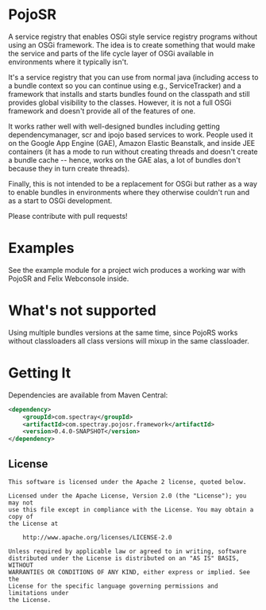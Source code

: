 PojoSR
=======

A service registry that enables OSGi style service registry programs without using an OSGi framework. 
The idea is to create something that would make the service and parts of the life cycle layer of OSGi available in environments where it typically isn't. 

It's a service registry that you can use from normal java (including access to a bundle context so you can continue using e.g., ServiceTracker) and 
a framework that installs and starts bundles found on the classpath and still provides global visibility to the classes. However, it is not a full OSGi framework and doesn't provide all of the features of one. 

It works rather well with well-designed bundles including getting dependencymanager, scr and ipojo based services to work. 
People used it on the Google App Engine (GAE), Amazon Elastic Beanstalk, and inside JEE containers (it has a mode to run without creating threads and 
doesn't create a bundle cache -- hence, works on the GAE alas, a lot of bundles don't because they in turn create threads). 

Finally, this is not intended to be a replacement for OSGi but rather as a way to enable bundles in environments where they otherwise couldn't run and as a start to OSGi development. 


Please contribute with pull requests! 

Examples
========

See the example module for a project wich produces a working war with PojoSR and Felix Webconsole inside.


What's not supported
========

Using multiple bundles versions at the same time, since PojoRS works without classloaders all class versions will mixup in the same classloader.


Getting It
========

Dependencies are available from Maven Central:

```xml
<dependency>
	<groupId>com.spectray</groupId>
	<artifactId>com.spectray.pojosr.framework</artifactId>
	<version>0.4.0-SNAPSHOT</version>
</dependency>
```


## License
```
This software is licensed under the Apache 2 license, quoted below.

Licensed under the Apache License, Version 2.0 (the "License"); you may not
use this file except in compliance with the License. You may obtain a copy of
the License at

    http://www.apache.org/licenses/LICENSE-2.0

Unless required by applicable law or agreed to in writing, software
distributed under the License is distributed on an "AS IS" BASIS, WITHOUT
WARRANTIES OR CONDITIONS OF ANY KIND, either express or implied. See the
License for the specific language governing permissions and limitations under
the License.
```
